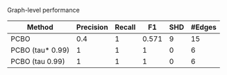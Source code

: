Graph-level performance

| Method           |   Precision |   Recall |    F1 |   SHD |   #Edges |
|------------------|-------------|----------|-------|-------|----------|
| PCBO             |         0.4 |        1 | 0.571 |     9 |       15 |
| PCBO (tau* 0.99) |         1   |        1 | 1     |     0 |        6 |
| PCBO (tau 0.99)  |         1   |        1 | 1     |     0 |        6 |
